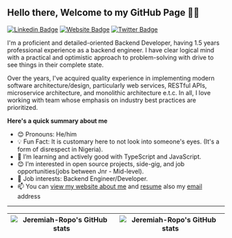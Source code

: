 ## Hello there, Welcome to my GitHub Page 👋🏾

[![Linkedin Badge](https://img.shields.io/badge/-Jeremiah_Patrick-blue?style=for-the-badge&logo=Linkedin&logoColor=white&link=https://www.linkedin.com/in/jeremiah-patrick-338aa81b1)](https://www.linkedin.com/in/jeremiah-patrick-338aa81b1) [![Website Badge](https://img.shields.io/badge/-myportfolio-green?style=for-the-badge&logo=Google-Chrome&logoColor=white&link=https://jeremiah-portfolio.netlify.app)](https://jeremiah-portfolio.netlify.app) [![Twitter Badge](https://img.shields.io/badge/-@jerry0x8d7-blue?style=for-the-badge&logo=twitter&logoColor=white&link=https://twitter.com/Jerry0x8d7)](https://twitter.com/Jerry0x8d7)

I'm a proficient and detailed-oriented Backend Developer, having 1.5 years professional experience as a backend engineer. I have clear logical mind with a practical and optimistic approach to problem-solving with drive to see things in their complete state. 

Over the years, I've acquired quality experience in implementing modern software architecture/design, particularly web services, RESTful APIs, microservice architecture, and monolithic architecture e.t.c. In all, I love working with team whose emphasis on industry best practices are prioritized.

**Here's a quick summary about me**

- 😊 Pronouns: He/him
- 💡 Fun Fact: It is customary here to not look into someone's eyes. (It's a form of disrespect in Nigeria).
- 🌱 I’m learning and actively good with TypeScript and JavaScript.
- 😊 I’m interested in open source projects, side-gig, and job opportunities(jobs between Jnr - Mid-level).
- 💼 Job interests: Backend Engineer/Developer.
- 📫 You can [view my website about me](https://jeremiah-portfolio.netlify.app/index.html#about) and [resume](https://docs.google.com/document/d/1K3-uQ71ZpTR2dJfTxKvkBLLxt7NV5NvI/edit?usp=sharing&ouid=116530182543120763732&rtpof=true&sd=true) also my [email](patrickjeremiah00@gmail.com) address 

---


| <img align="center" src="https://github-readme-stats.vercel.app/api?username=Jeremiah-Ropo&show_icons=true&include_all_commits=true&hide_border=true" alt="Jeremiah-Ropo's GitHub stats" /> | <img align="center" src="https://github-readme-stats.vercel.app/api/top-langs/?username=Jeremiah-Ropo&langs_count=8&layout=compact&hide_border=true" alt="Jeremiah-Ropo's GitHub stats" /> |
| ------------- | ------------- |


